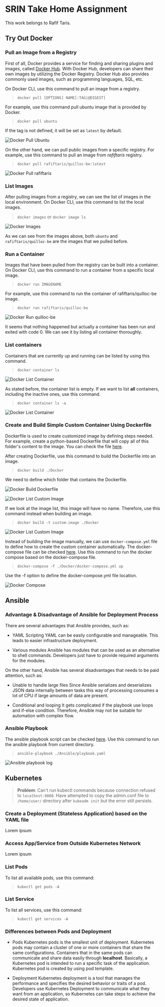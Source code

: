 # SRIN Take Home Assignment

This work belongs to Rafif Taris.

## Try Out Docker

### Pull an Image from a Registry

First of all, Docker provides a service for finding and sharing plugins and images, called [Docker Hub](https://hub.docker.com/). With Docker Hub, developers can share their own images by utilizing the Docker Registry. Docker Hub also provides commonly used images, such as programming languages, SQL, etc.


On Docker CLI, use this command to pull an image from a registry.

> `docker pull [OPTIONS] NAME[:TAG|@DIGEST]`


For example, use this command pull ubuntu image that is provided by Docker.

> `docker pull ubuntu`

If the tag is not defined, it will be set as `latest` by default.

![Docker Pull Ubuntu](./images/docker_pull_ubuntu.png)


On the other hand, we can pull public images from a specific registry. For example, use this command to pull an image from *rafiftaris* registry.

> `docker pull rafiftaris/quilloc-be:latest`

![Docker Pull rafiftaris](./images/docker_pull_rafiftaris.png)


### List Images

After pulling images from a registry, we can see the list of images in the local environment. On Docker CLI, use this command to list the local images.

> `docker images` or `docker image ls`

![Docker Images](./images/docker_images.png)

As we can see from the images above, both `ubuntu` and `rafiftaris/quilloc-be` are the images that we pulled before.

### Run a Container

Images that have been pulled from the registry can be built into a container. On Docker CLI, use this command to run a container from a specific local image.

> `docker run IMAGENAME`

For example, use this command to run the container of rafiftaris/quilloc-be image.

> `docker run rafiftaris/quilloc-be`

![Docker Run quilloc-be](./images/docker_run_container.png)

It seems that nothing happened but actually a container has been run and exited with code 0. We can see it by listing all container thoroughly.

### List containers

Containers that are currently up and running can be listed by using this command.

> `docker container ls`

![Docker List Container](./images/docker_container_ls.png)

As stated before, the container list is empty. If we want to list **all** containers, including the inactive ones, use this command.

> `docker container ls -a`

![Docker List Container](./images/docker_container_lsa.png)


### Create and Build Simple Custom Container Using Dockerfile

Dockerfile is used to create customized image by defining steps needed. For example, create a python-based Dockerfile that will copy all of this folder's content to the image. You can check the file [here](./Docker/Dockerfile).

After creating Dockerfile, use this command to build the Dockerfile into an image.

> `docker build ./Docker`

We need to define which folder that contains the Dockerfile.

![Docker Build Dockerfile](./images/docker_build_dockerfile.png)

![Docker List Custom Image](./images/docker_custom_1.png)

If we look at the image list, this image will have no name. Therefore, use this command instead when building an image.

> `docker build -t custom-image ./Docker`

![Docker List Custom Image](./images/docker_custom_2.png)

Instead of building the image manually, we can use `docker-compose.yml` file to define how to create the custom container automatically. The docker-compose file can be checked [here](./Docker/docker-compose.yml). Use this command to run the docker compose based on the docker-compose file.

> `docker-compose -f ./Docker/docker-compose.yml up`

Use the -f option to define the docker-compose.yml file location.

![Docker Compose](./images/docker_compose.png)


## Ansible

### Advantage & Disadvantage of Ansible for Deployment Process

There are several advantages that Ansible provides, such as:
- YAML Scripting
YAML can be easily configurable and manageable. This leads to easier infrastructure deployment.

- Various modules
Ansible has modules that can be used as an alternative to shell commands. Developers just have to provide required arguments for the modules.


On the other hand, Ansible has several disadvantages that needs to be paid attention, such as:

- Unable to handle large files
Since Ansible serializes and deserializes JSON data internally between tasks this way of processing consumes a lot of CPU if large amounts of data are present.

- Conditional and looping
It gets complicated if the playbook use loops and if-else condition. Therefore, Ansible may not be suitable for automation with complex flow.

### Ansible Playbook

The ansible playbook script can be checked [here](Ansible/playbook.yaml). Use this command to run the ansible playbook from current directory.

> `ansible-playbook ./Ansible/playbook.yaml`

![Ansible playbook log](./images/ansible_playbook.png)


## Kubernetes

> **Problem**: Can't run kubectl commands because connection refused to `localhost:8080`. Have attempted to copy the admin.conf file to `/home/user/` directory after `kubeadm init` but the error still persists.

### Create a Deployment (Stateless Application) based on the YAML file

Lorem ipsum


### Access App/Service from Outside Kubernetes Network

Lorem ipsum


### List Pods

To list all available pods, use this command:

> `kubectl get pods -A`


### List Service

To list all services, use this command:

> `kubectl get services -A`


### Differences between Pods and Deployment

- Pods
Kubernetes pods is the smallest unit of deployment. Kubernetes pods may contain a cluster of one or more containers that share the same configurations. Containers that in the same pods can communicate and share data easily through **localhost**. Basically, a Kubernetes pod is intended to run a specific task of the application. Kubernetes pod is created by using pod template.

- Deployment
Kubernetes deployment is a tool that manages the performance and specifies the desired behavior or traits of a pod. Developers use Kubernetes Deployment to communicate what they want from an application, so Kubernetes can take steps to achieve the desired state of application.